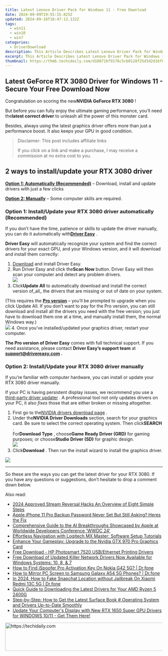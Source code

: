 ```yaml
---
title: Latest Lenovo Driver Pack for Windows 11 - Free Download
date: 2024-09-09T19:55:15.025Z
updated: 2024-09-16T18:47:13.132Z
tags:
  - win11
  - win10
  - win7
categories:
  - DriverDownload
description: This Article Describes Latest Lenovo Driver Pack for Windows 11 - Free Download
excerpt: This Article Describes Latest Lenovo Driver Pack for Windows 11 - Free Download
thumbnail: https://thmb.techidaily.com/d10871bf9176c5cb0128f25d3d2d16f8b628e764cfef6c9d047807d2b22fa28f.jpg
---
```


## Latest GeForce RTX 3080 Driver for Windows 11 - Secure Your Free Download Now

Congratulation on scoring the new**NVIDIA GeForce RTX 3080** !

 But before you can fully enjoy the ultimate gaming performance, you’ll need the**latest correct driver** to unleash all the power of this monster card.

 Besides, always using the latest graphics driver offers more than just a performance boost. It also keeps your GPU in good condition.

>  Disclaimer: This post includes affiliate links
>
>  If you click on a link and make a purchase, I may receive a commission at no extra cost to you.
>

## 2 ways to install/update your RTX 3080 driver

**[Option 1: Automatically (Recommended)](https://www.drivereasy.com/knowledge/geforce-rtx-3080-driver-latest-download-for-windows-10-8-7/#option1)**  – Download, install and update drivers with just a few clicks

**[Option 2: Manually](https://tools.techidaily.com/drivereasy/download/)**  – Some computer skills are required.

### Option 1: Install/Update your RTX 3080 driver automatically (Recommended)

 If you don’t have the time, patience or skills to update the driver manually, you can do it automatically with[**Driver Easy**](https://tools.techidaily.com/drivereasy/download/) .

**Driver Easy** will automatically recognize your system and find the correct drivers for your exact GPU, and your Windows version, and it will download and install them correctly:

1. [Download](https://tools.techidaily.com/drivereasy/download/) and install Driver Easy.
2. Run Driver Easy and click the**Scan Now** button. Driver Easy will then scan your computer and detect any problem drivers.  
![](https://images.drivereasy.com/wp-content/uploads/2020/08/Scan-now.jpg)
3. Click**Update All** to automatically download and install the correct version of_all_ the drivers that are missing or out of date on your system.  

 (This requires the **[Pro version](https://tools.techidaily.com/drivereasy/download/)**  – you’ll be prompted to upgrade when you click Update All. If you don’t want to pay for the Pro version, you can still download and install all the drivers you need with the free version; you just have to download them one at a time, and manually install them, the normal Windows way.)  
![](https://images.drivereasy.com/wp-content/uploads/2020/09/de-update-all-rtx-3080.jpg)
4. Once you’ve installed/updated your graphics driver, restart your computer.

**The Pro version of Driver Easy** comes with full technical support. If you need assistance, please contact **Driver Easy’s support team** at **[support@drivereasy.com](https://tools.techidaily.com/drivereasy/download/) .**

### Option 2: Install/Update your RTX 3080 driver manually

 If you’re familiar with computer hardware, you can install or update your RTX 3080 driver manually.

 If your PC is having persistent display issues, we recommend you use a [third-party driver updater](https://tools.techidaily.com/drivereasy/download/) . A professional tool not only updates drivers on your PC, it also _fixes_  those that are either broken or missing altogether.

1. First go to the[NVIDIA drivers download page](https://tools.techidaily.com/drivereasy/download/) .
2. Under the**NVIDIA Driver Downloads** section, search for your graphics card. Be sure to select the correct operating system. Then click**SEARCH** .  
 For**Download Type** , choose**Game Ready Driver (GRD)** for gaming purposes; or choose**Studio Driver (SD)** for graphic design.  
![](https://images.drivereasy.com/wp-content/uploads/2020/09/nvidia-3080-driver-official-dl.jpg)
3. Click**Download** . Then run the install wizard to install the graphics driver.  

![](https://images.drivereasy.com/wp-content/uploads/2020/09/3080-driver-dl.jpg)

---

 So these are the ways you can get the latest driver for your RTX 3080\. If you have any questions or suggestions, don’t hesitate to drop a comment down below.

<ins class="adsbygoogle"
     style="display:block"
     data-ad-format="autorelaxed"
     data-ad-client="ca-pub-7571918770474297"
     data-ad-slot="1223367746"></ins>

<ins class="adsbygoogle"
     style="display:block"
     data-ad-client="ca-pub-7571918770474297"
     data-ad-slot="8358498916"
     data-ad-format="auto"
     data-full-width-responsive="true"></ins>

<span class="atpl-alsoreadstyle">Also read:</span>
<div><ul>
<li><a href="https://some-guidance.techidaily.com/2024-approved-stream-reversal-hacks-an-overview-of-eight-simple-steps/"><u>2024 Approved Stream Reversal Hacks An Overview of Eight Simple Steps</u></a></li>
<li><a href="https://ios-unlock.techidaily.com/apple-iphone-11-pro-backup-password-never-set-but-still-asking-heres-the-fix-by-drfone-ios/"><u>Apple iPhone 11 Pro Backup Password Never Set But Still Asking? Heres the Fix</u></a></li>
<li><a href="https://tech-revival.techidaily.com/comprehensive-guide-to-the-ai-breakthroughs-showcased-by-apple-at-worldwide-developers-conference-wwdc-24/"><u>Comprehensive Guide to the AI Breakthroughs Showcased by Apple at Worldwide Developers Conference 'WWDC 24'</u></a></li>
<li><a href="https://win-amazing.techidaily.com/effortless-navigation-with-logitech-mx-master-software-setup-tutorials/"><u>Effortless Navigation with Logitech MX Master: Software Setup Tutorials</u></a></li>
<li><a href="https://win-amazing.techidaily.com/enhance-your-gameplay-upgrade-to-the-nvidia-gtx-970-pro-graphics-card/"><u>Enhance Your Gameplay: Upgrade to the Nvidia GTX 970 Pro Graphics Card</u></a></li>
<li><a href="https://win-amazing.techidaily.com/free-download-hp-photosmart-7520-usbethernet-printing-drivers/"><u>Free Download - HP Photosmart 7520 USB/Ethernet Printing Drivers</u></a></li>
<li><a href="https://win-amazing.techidaily.com/free-download-of-updated-killer-network-drivers-now-available-for-windows-systems-10-8-and-7/"><u>Free Download of Updated Killer Network Drivers Now Available for Windows Systems: 10, 8, & 7</u></a></li>
<li><a href="https://fake-location.techidaily.com/how-to-find-ispoofer-pro-activation-key-on-nokia-g42-5g-drfone-by-drfone-virtual-android/"><u>How to Find iSpoofer Pro Activation Key On Nokia G42 5G? | Dr.fone</u></a></li>
<li><a href="https://screen-mirror.techidaily.com/how-to-mirror-pc-screen-to-samsung-galaxy-a54-5g-phones-drfone-by-drfone-android/"><u>How to Mirror PC Screen to Samsung Galaxy A54 5G Phones? | Dr.fone</u></a></li>
<li><a href="https://review-topics.techidaily.com/in-2024-how-to-fake-snapchat-location-without-jailbreak-on-xiaomi-redmi-13c-5g-drfone-by-drfone-virtual-android/"><u>In 2024, How to Fake Snapchat Location without Jailbreak On Xiaomi Redmi 13C 5G | Dr.fone</u></a></li>
<li><a href="https://win-amazing.techidaily.com/quick-guide-to-downloading-the-latest-drivers-for-your-amd-ryzen-5-2400g/"><u>Quick Guide to Downloading the Latest Drivers for Your AMD Ryzen 5 2400G</u></a></li>
<li><a href="https://win-dash.techidaily.com/1722965000974-step-by-step-how-to-get-the-latest-surface-book-operating-system-and-drivers-up-to-date-smoothly/"><u>Step-by-Step: How to Get the Latest Surface Book # Operating System and Drivers Up-to-Date Smoothly</u></a></li>
<li><a href="https://win-amazing.techidaily.com/1722978000293-update-your-computers-display-with-new-rtx-1650-super-gpu-drivers-for-windows-1011-get-them-here/"><u>Update Your Computer's Display with New RTX 1650 Super GPU Drivers for WINDOWS 10/11 - Get Them Here!</u></a></li>
</ul></div>

<!-- affiliate ads begin -->
<a href="https://ephamedtechinc.pxf.io/c/5597632/2136617/26400" target="_top" id="2136617">
  <img src="//a.impactradius-go.com/display-ad/26400-2136617" border="0" alt="https://techidaily.com" width="728" height="90"/>
</a>
<img height="0" width="0" src="https://ephamedtechinc.pxf.io/i/5597632/2136617/26400" style="position:absolute;visibility:hidden;" border="0" />
<!-- affiliate ads end -->

